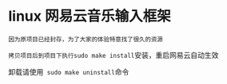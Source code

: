 # linux 网易云音乐输入框架

`因为原项目已经封存，为了大家的体验特意找了很久的资源`

`拷贝项目后到项目下执行sudo make install`安装，重启网易云自动生效

卸载请使用` sudo make uninstall`命令

